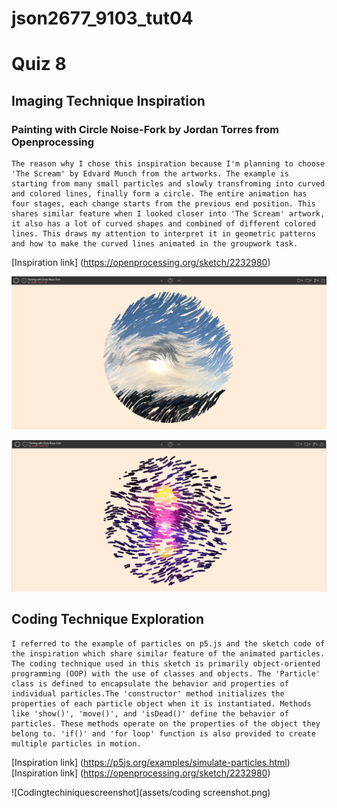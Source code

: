 # json2677_9103_tut04
# Quiz 8
## Imaging Technique Inspiration
### **Painting with Circle Noise-Fork by Jordan Torres from Openprocessing**
```
The reason why I chose this inspiration because I'm planning to choose 'The Scream' by Edvard Munch from the artworks. The example is starting from many small particles and slowly transfroming into curved and colored lines, finally form a circle. The entire animation has four stages, each change starts from the previous end position. This shares similar feature when I looked closer into 'The Scream' artwork, it also has a lot of curved shapes and combined of different colored lines. This draws my attention to interpret it in geometric patterns and how to make the curved lines animated in the groupwork task.
```
[Inspiration link] (https://openprocessing.org/sketch/2232980)

![1st image of the inspiration image](assets/Screenshot1.png)

![2nd image of the inspiration image](assets/Screenshot2.png)

## Coding Technique Exploration
```
I referred to the example of particles on p5.js and the sketch code of the inspiration which share similar feature of the animated particles. The coding technique used in this sketch is primarily object-oriented programming (OOP) with the use of classes and objects. The 'Particle' class is defined to encapsulate the behavior and properties of individual particles.The 'constructor' method initializes the properties of each particle object when it is instantiated. Methods like 'show()', 'move()', and 'isDead()' define the behavior of particles. These methods operate on the properties of the object they belong to. 'if()' and 'for loop' function is also provided to create multiple particles in motion.
```
[Inspiration link] (https://p5js.org/examples/simulate-particles.html)
[Inspiration link] (https://openprocessing.org/sketch/2232980)

![Codingtechiniquescreenshot](assets/coding screenshot.png)